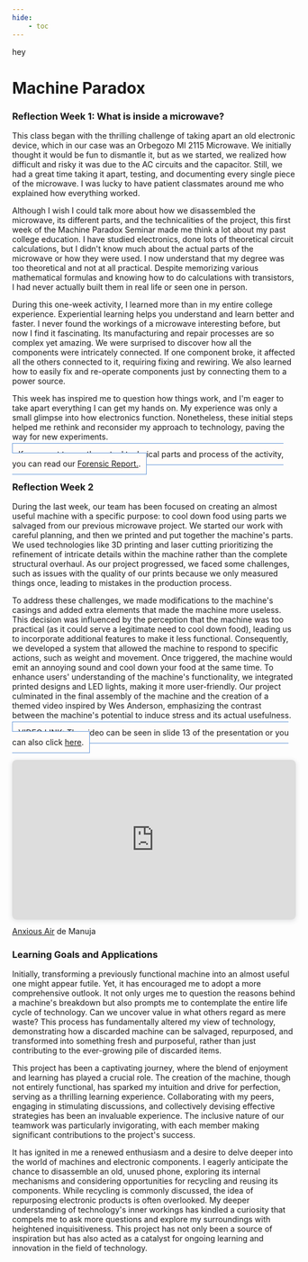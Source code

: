 ```yaml
---
hide:
    - toc
---
```

hey

# Machine Paradox
### Reflection Week 1: What is inside a microwave?
This class began with the thrilling challenge of taking apart an old electronic device, which in our case was an Orbegozo MI 2115 Microwave. We initially thought it would be fun to dismantle it, but as we started, we realized how difficult and risky it was due to the AC circuits and the capacitor. Still, we had a great time taking it apart, testing, and documenting every single piece of the microwave. I was lucky to have patient classmates around me who explained how everything worked.

Although I wish I could talk more about how we disassembled the microwave, its different parts, and the technicalities of the project, this first week of the Machine Paradox Seminar made me think a lot about my past college education. I have studied electronics, done lots of theoretical circuit calculations, but I didn't know much about the actual parts of the microwave or how they were used. I now understand that my degree was too theoretical and not at all practical. Despite memorizing various mathematical formulas and knowing how to do calculations with transistors, I had never actually built them in real life or seen one in person.

During this one-week activity, I learned more than in my entire college experience. Experiential learning helps you understand and learn better and faster. I never found the workings of a microwave interesting before, but now I find it fascinating. Its manufacturing and repair processes are so complex yet amazing. We were surprised to discover how all the components were intricately connected. If one component broke, it affected all the others connected to it, requiring fixing and rewiring. We also learned how to easily fix and re-operate components just by connecting them to a power source.

This week has inspired me to question how things work, and I'm eager to take apart everything I can get my hands on. My experience was only a small glimpse into how electronics function. Nonetheless, these initial steps helped me rethink and reconsider my approach to technology, paving the way for new experiments.

<span style="background-color: #FFFCFA; padding: 10px; border: 1px solid #699ADA;">If you want to see the actual technical parts and process of the activity, you can read our [Forensic Report.](https://hackmd.io/Rk07LQFESRy6b7F1LB457A?view).</span>

### Reflection Week 2
During the last week, our team has been focused on creating an almost useful machine with a specific purpose: to cool down food using parts we salvaged from our previous microwave project. We started our work with careful planning, and then we printed and put together the machine's parts. We used  technologies like 3D printing and laser cutting prioritizing the refinement of intricate details within the machine rather than the complete structural overhaul. As our project progressed, we faced some challenges, such as issues with the quality of our prints because we only measured things once, leading to mistakes in the production process.

To address these challenges, we made modifications to the machine's casings and added extra elements that made the machine more useless. This decision was influenced by the perception that the machine was too practical (as it could serve a legitimate need to cool down food), leading us to incorporate additional features to make it less functional. Consequently, we developed a system that allowed the machine to respond to specific actions, such as weight and movement. Once triggered, the machine would emit an annoying sound and cool down your food at the same time. To enhance users' understanding of the machine's functionality, we integrated printed designs and LED lights, making it more user-friendly. Our project culminated in the final assembly of the machine and the creation of a themed video inspired by Wes Anderson, emphasizing the contrast between the machine's potential to induce stress and its actual usefulness.



<span style="background-color: #FFFCFA; padding: 10px; border: 1px solid #699ADA;">VIDEO LINK: The video can be seen in slide 13 of the presentation or you can also click [here](https://www.youtube.com/watch?v=ywK0w2E7nIE).</span>

<div style="position: relative; width: 100%; height: 0; padding-top: 56.2500%;
 padding-bottom: 0; box-shadow: 0 2px 8px 0 rgba(63,69,81,0.16); margin-top: 1.6em; margin-bottom: 0.9em; overflow: hidden;
 border-radius: 8px; will-change: transform;">
  <iframe loading="lazy" style="position: absolute; width: 100%; height: 100%; top: 0; left: 0; border: none; padding: 0;margin: 0;"
    src="https:&#x2F;&#x2F;www.canva.com&#x2F;design&#x2F;DAFyKLcy7Vs&#x2F;view?embed" allowfullscreen="allowfullscreen" allow="fullscreen">
  </iframe>
</div>
<a href="https:&#x2F;&#x2F;www.canva.com&#x2F;design&#x2F;DAFyKLcy7Vs&#x2F;view?utm_content=DAFyKLcy7Vs&amp;utm_campaign=designshare&amp;utm_medium=embeds&amp;utm_source=link" target="_blank" rel="noopener">Anxious Air</a> de Manuja

### Learning Goals and Applications
Initially, transforming a previously functional machine into an almost useful one might appear futile. Yet, it has encouraged me to adopt a more comprehensive outlook. It not only urges me to question the reasons behind a machine's breakdown but also prompts me to contemplate the entire life cycle of technology. Can we uncover value in what others regard as mere waste? This process has fundamentally altered my view of technology, demonstrating how a discarded machine can be salvaged, repurposed, and transformed into something fresh and purposeful, rather than just contributing to the ever-growing pile of discarded items.

This project has been a captivating journey, where the blend of enjoyment and learning has played a crucial role. The creation of the machine, though not entirely functional, has sparked my intuition and drive for perfection, serving as a thrilling learning experience. Collaborating with my peers, engaging in stimulating discussions, and collectively devising effective strategies has been an invaluable experience. The inclusive nature of our teamwork was particularly invigorating, with each member making significant contributions to the project's success.

It has ignited in me a renewed enthusiasm and a desire to delve deeper into the world of machines and electronic components. I eagerly anticipate the chance to disassemble an old, unused phone, exploring its internal mechanisms and considering opportunities for recycling and reusing its components. While recycling is commonly discussed, the idea of repurposing electronic products is often overlooked. My deeper understanding of technology's inner workings has kindled a curiosity that compels me to ask more questions and explore my surroundings with heightened inquisitiveness. This project has not only been a source of inspiration but has also acted as a catalyst for ongoing learning and innovation in the field of technology.


